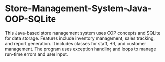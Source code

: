 # Store-Management-System-Java-OOP-SQLite
This Java-based store management system uses OOP concepts and SQLite for data storage. Features include inventory management, sales tracking, and report generation. It includes classes for staff, HR, and customer management. The program uses exception handling and loops to manage run-time errors and user input.
